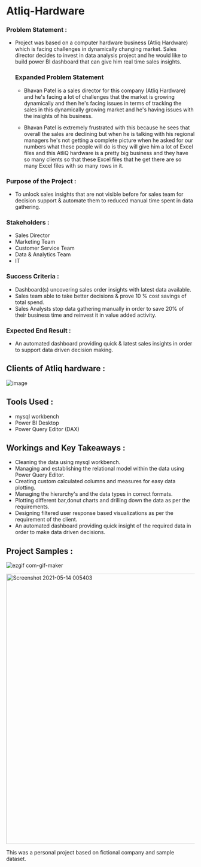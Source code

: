 # Atliq-Hardware

### Problem Statement :
 - Project was based on a computer hardware business (Atliq Hardware) which is facing challenges in dynamically changing market. Sales director decides to invest in data analysis project and he would like to build power BI dashboard that can give him real time sales insights.

    ### Expanded Problem Statement
    - Bhavan Patel is a sales director for this company (Atliq Hardware) and he's facing a lot of challenges that the market is growing dynamically and then         he's facing issues in terms of tracking the sales in this dynamically growing market and he's having issues with the insights of his business.

    - Bhavan Patel is extremely frustrated with this because he sees that overall the sales are declining but when he is talking with his regional managers           he's not getting a complete picture when he asked for our numbers what these people will do is they will give him a lot of Excel files and this AtliQ           hardware is a pretty big business and they have so many clients so that these Excel files that he get there are so many Excel files with so many rows in       it.
 
### Purpose of the Project :
 - To unlock sales insights that are not visible before for sales team for decision support & automate them to reduced manual time spent in data gathering.

### Stakeholders :
- Sales Director
- Marketing Team
- Customer Service Team
- Data & Analytics Team 
- IT

### Success Criteria :
- Dashboard(s) uncovering sales order insights with latest data available.
- Sales team able to take better decisions & prove 10 % cost savings of total spend.
- Sales Analysts stop data gathering manually in order to save 20% of their business time and reinvest it in value added activity.

### Expected End Result :
- An automated dashboard providing quick & latest sales insights in order to support data driven decision making.

## Clients of Atliq hardware :
![image](https://user-images.githubusercontent.com/83585688/120285047-8120c680-c2da-11eb-9b99-424fba20e490.png)

## Tools Used :
  - mysql workbench
  - Power BI Desktop
  - Power Query Editor (DAX)

## Workings and Key Takeaways :
  - Cleaning the data using mysql workbench.
  - Managing and establishing the relational model within the data using Power Query Editor.
  - Creating custom calculated columns and measures for easy data plotting.
  - Managing the hierarchy's and the data types in correct formats.
  - Plotting different bar,donut charts and drilling down the data as per the requirements.
  - Designing filtered user response based visualizations as per the requirement of the client.
  - An automated dashboard providing quick insight of the required data in order to make data driven decisions.

##  Project Samples :
   ![ezgif com-gif-maker](https://user-images.githubusercontent.com/83585688/120289488-f7bfc300-c2de-11eb-9019-c406277e1c69.gif)

   <img width="722" alt="Screenshot 2021-05-14 005403" src="https://user-images.githubusercontent.com/83585688/120289621-1de56300-c2df-11eb-819a-4e1e6b632a25.png">

This was a personal project based on fictional company and sample dataset.

